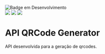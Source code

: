 ![Badge em Desenvolvimento](http://img.shields.io/static/v1?label=STATUS&message=EM%20DESENVOLVIMENTO&color=GREEN&style=for-the-badge)<br>
 <img src="https://img.shields.io/static/v1?label=spring boot&message=framework&color=blue&style=for-the-badge&logo=SPRING"/>
  <img src="https://img.shields.io/static/v1?label=Maven&message=>= 3.6&color=blue&style=for-the-badge&logo=APACHE"/>
  <img src="https://img.shields.io/static/v1?label=java&message=17&color=orange&style=for-the-badge&logo=JAVA"/>
<h1>API QRCode Generator</h1>
API desenvolvida para a geração de qrcodes.
